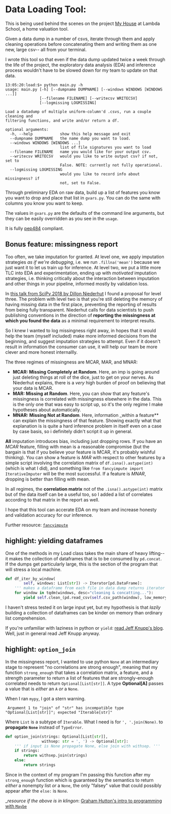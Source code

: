# Data Loading Tool:

This is being used behind the scenes on the project [My
House](https://myhouse-6htfddism.now.sh/) at Lambda School, a home valuation
tool. 

Given a data dump in a number of csvs, iterate through them and apply cleaning
operations before concatenating them and writing them as one new, large csv-- all from
your terminal.

I wrote this tool so that even if the data dump updated twice a week through the
life of the project, the exploratory data analysis (EDA) and inference process
wouldn't have to be slowed down for my team to update on that data. 

```
13:05:20:load:$> python main.py -h
usage: main.py [-h] [--dumpname DUMPNAME] [--windows WINDOWS [WINDOWS ...]]
               [--filename FILENAME] [--writecsv WRITECSV]
               [--logmissing LOGMISSING]

Load a datadump of multiple uniform-column'd .csvs, run a couple cleaning and
filtering functions, and write and/or return a df.

optional arguments:
  -h, --help            show this help message and exit
  --dumpname DUMPNAME   the name dump you want to load.
  --windows WINDOWS [WINDOWS ...]
                        list of file signatures you want to load
  --filename FILENAME   name you would like for your output csv.
  --writecsv WRITECSV   would you like to write output csv? if not, set to
                        False. NOTE: currently not fully operational.
  --logmissing LOGMISSING
                        would you like to record info about missingness? if
                        not, set to False.
```

Through preliminary EDA on raw data, build up a list of features you know you want
to drop and place that list in `gvars.py`. You can do the same with columns you
know you want to keep. 

The values in `gvars.py` are the defaults of the command line arguments, but
they can be easily overridden as you see in the `usage`. 

It is fully [pep484](https://www.python.org/dev/peps/pep-0484/) compliant. 

## Bonus feature: missingness report

Too often, we take imputation for granted. At level one, we apply imputation
strategies _as if we're debugging_, i.e. we run `.fillna('mean')` because we just want it to let us train up for inference. At level two, we put a little more TLC into EDA and experimentation,
ending up with _motivated_ imputation strategies, i.e. thinking critically about the
interaction between imputation and other things in your pipeline, informed mostly by validation loss. 

In [this talk from SciPy 2018 by Dillon Niederhut](https://youtu.be/2gkw2T5jAfo) I found a proposal for
level three. The problem with level two is that you're
still deleting the memory of having missing data in the first place, preventing
the reporting of results from being fully transparent. Niederhut calls for data
scientists to push publishing conventions in the direction of **reporting the
missingness at which you found the data** as a minimal requirement to interpret
results. 

So I knew I wanted to log missingness right away, in hopes that it would help
the team (myself included) make more informed decisions from the beginning, and
suggest imputation strategies to attempt. Even if it doesn't result in
information the consumer can use, it will help our team be more clever and more
honest internallly. 

The three regimes of missingness are MCAR, MAR, and MNAR: 
- **MCAR: Missing Completely at Random**. Here, an imp is going around just
  deleting things at roll of the dice, just to get on your nerves. As Niederhut
  explains, there is a _very_ high burden of proof on believing that your data
  is MCAR. 
- **MAR: Missing at Random**. Here, you can show that any feature's missingness
  is correlated with missingness elsewhere in the data. This is the only one that was
  easy to script up, so it's the only regime I make hypotheses about
  automatically. 
- **MNAR: Missing Not at Random**. Here, information _within a feature** can
  explain the missingness of that feature. Showing exactly what that explanation
  is is quite a hard inference problem in itself even on a case by case basis,
  so i definitely didn't script it up in general. 
  
**All** imputation introduces bias, including just dropping rows. If you have an
_MCAR_ feature, filling with mean is a reasonable compromise (but the bargain is
that if you believe your feature is MCAR, it's probably wishful thinking). You
can show a feature is _MAR_ with respect to other features by a simple script
involving the correlation matrix of `df.isna().astype(int)` (which is what I did), and something like
`from fancyimpute import IterativeImputer` will be the most successful. If a
feature is _MNAR_, dropping is better than filling with mean. 

In all regimes, the **correlation matrix** not of the `.isna().astype(int)`
matrix but of the data itself can be a useful too, so I added a list of
correlates according to that matrix in the report as well. 

I hope that this tool can accerate EDA on my team and increase honesty and
validation accuracy for our inference. 

Further resource: [`fancyimpute`](https://pypi.org/project/fancyimpute/)

## highlight: yielding dataframes

One of the methods in my Load class takes the main share of heavy lifting-- it
makes the collection of dataframes that is to be consumed by `pd.concat`. If the
dumps get particularly large, this is the section of the program that will
stress a local machine. 

``` python
def df_iter_by_window(
        self, windows: List[str]) -> Iterator[pd.DataFrame]:
    ''' makes a dataframe from each file in data dump returns iterator'''
    for window in tqdm(windows, desc="cleaning & concatting..."):
        yield self.clean_(pd.read_csv(self.csv_path(window), low_memory=False))
```

I haven't stress tested it on large input yet, but my hypothesis is that _lazily_
building a collection of dataframes can be kinder on memory than ordinary list
comprehension. 

If you're unfamiliar with laziness in python or `yield`: [read Jeff Knupp's blog](https://jeffknupp.com/blog/2013/04/07/improve-your-python-yield-and-generators-explained/). Well, just in general read Jeff Knupp anyway. 

## highlight: `option_join` 
In the missingness report, I wanted to use python `None` at an intermediary stage to
represent "no correlations are strong enough", meaning that my function
`strong_enough` that takes a correlation matrix, a feature, and a strength
parameter to return a list of features that are strongly-enough correlated needs
to return `Optional[List[str]]`. A type **Optional[A]** passes a value that is
_either_ an `A` _or_ a `None`. 

When I ran `mypy`, I got a stern warning.

```
 Argument 1 to "join" of "str" has incompatible type "Optional[List[str]]"; expected "Iterable[str]"
```

Where `List` is a subtype of `Iterable`. What I need is for `', '.join(None)`.
to **propagate `None`** instead of `TypeError`.

``` python
def option_join(strings: Optional[List[str]],
                withsep: str = ', ') -> Optional[str]:
    ''' if input is None propagate None, else join with withsep. '''
    if strings:
        return withsep.join(strings)
    else:
        return strings
```

Since in the context of my program I'm passing this function after my
`strong_enough` function which is guaranteed by the semantics to return _either_
a nonempty list _or_ a `None`, the only "falsey" value that could possibly
appear after the `else:` is `None`.

__resource if the above is in klingon_: [Graham Hutton's intro to programming with
`Maybe`](https://youtu.be/t1e8gqXLbsU)
